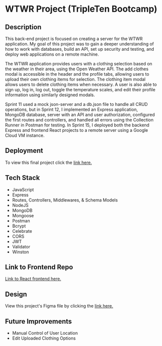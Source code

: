 # WTWR Project (TripleTen Bootcamp)

## Description

This back-end project is focused on creating a server for the WTWR application. My goal of this project was to gain a deeper understanding of how to work with databases, build an API, set up security and testing, and deploy web applications on a remote machine.

The WTWR application provides users with a clothing selection based on the weather in their area, using the Open Weather API. The add clothes modal is accessible in the header and the profile tabs, allowing users to upload their own clothing items for selection. The clothing item modal allows users to delete clothing items when necessary. A user is also able to sign up, log in, log out, toggle the temperature scales, and edit their profile information using similarly designed modals.

Sprint 11 used a mock json-server and a db.json file to handle all CRUD operations, but in Sprint 12, I implemented an Express application, MongoDB database, server with an API and user authorization, configured the first routes and controllers, and handled all errors using the Collection Runner in Postman for testing. In Sprint 15, I deployed both the backend Express and frontend React projects to a remote server using a Google Cloud VM instance.

## Deployment

To view this final project click the [link here.](https://wtwr.h0stname.net/)

## Tech Stack

- JavaScript
- Express
- Routes, Controllers, Middlewares, & Schema Models
- NodeJS
- MongoDB
- Mongoose
- Postman
- Bcrypt
- Celebrate
- CORS
- JWT
- Validator
- Winston

## Link to Frontend Repo

[Link to React frontend here.](https://github.com/brogers111/se_project_react)

## Design

View this project's Figma file by clicking the [link here.](https://www.figma.com/design/bfVOvqlLmoKZ5lpro8WWBe/Sprint-14_-WTWR?node-id=0-1&node-type=canvas&t=HZxses4RwQNLWmE4-0)

## Future Improvements

- Manual Control of User Location
- Edit Uploaded Clothing Options
